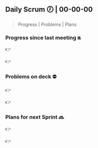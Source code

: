 ## Daily Scrum :clock7: | 00-00-00

> Progress | Problems | Plans

### Progress since last meeting  :on:

:point_right:

:point_right:

### Problems on deck :no_entry:

:point_right:

:point_right:

### Plans for next Sprint :soon:

:point_right:

:point_right: